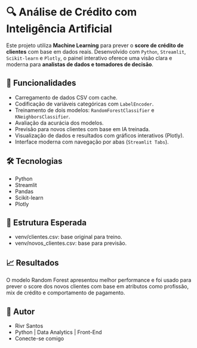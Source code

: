 # 🔍 Análise de Crédito com Inteligência Artificial

Este projeto utiliza **Machine Learning** para prever o **score de crédito de clientes** com base em dados reais. Desenvolvido com `Python`, `Streamlit`, `Scikit-learn` e `Plotly`, o painel interativo oferece uma visão clara e moderna para **analistas de dados e tomadores de decisão**.

## 📌 Funcionalidades
- Carregamento de dados CSV com cache.
- Codificação de variáveis categóricas com `LabelEncoder`.
- Treinamento de dois modelos: `RandomForestClassifier` e `KNeighborsClassifier`.
- Avaliação da acurácia dos modelos.
- Previsão para novos clientes com base em IA treinada.
- Visualização de dados e resultados com gráficos interativos (Plotly).
- Interface moderna com navegação por abas (`Streamlit Tabs`).

## 🛠️ Tecnologias
- Python
- Streamlit
- Pandas
- Scikit-learn
- Plotly

## 📁 Estrutura Esperada
- venv/clientes.csv: base original para treino.
- venv/novos_clientes.csv: base para previsão.

## 📈 Resultados
O modelo Random Forest apresentou melhor performance e foi usado para prever o score dos novos clientes com base em atributos como profissão, mix de crédito e comportamento de pagamento.

## 👤 Autor
- Rivr Santos
- Python | Data Analytics | Front-End
- Conecte-se comigo
